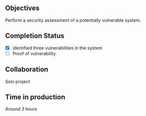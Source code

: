 ## Objectives
Perform a security assessment of a potentially vulnerable system.

## Completion Status
- [x] Identified three vulnerabilities in the system
- [ ] Proof of vulnerability.

## Collaboration
Solo project

## Time in production
*Around 3 hours*